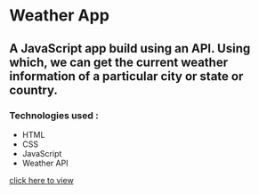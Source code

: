 # Weather App

## A JavaScript app build using an API. Using which, we can get the current weather information of a particular city or state or country.

### Technologies used :
- HTML
- CSS
- JavaScript
- Weather API

[click here to view](https://dinesh-weatherapp.netlify.app/)